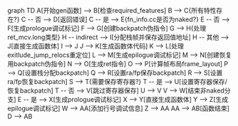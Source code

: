 graph TD
    A[开始gen函数] --> B[检查required_features]
    B --> C{所有特性存在?}
    C -- 否 --> D[返回错误]
    C -- 是 --> E{fn_info.cc是否为naked?}
    E -- 否 --> F[生成prologue调试标记]
    F --> G[创建backpatch伪指令]
    G --> H{处理ret_mcv.long类型}
    H -- indirect --> I[分配栈帧并保存返回值地址]
    H -- 其他 --> J[直接生成函数体]
    I --> J
    J --> K[生成函数体代码]
    K --> L[处理exitlude_jump_relocs重定位]
    L --> M[生成epilogue调试标记]
    M --> N[创建恢复用backpatch伪指令]
    N --> O[生成ret指令]
    O --> P[计算帧布局frame_layout]
    P --> Q[设置栈分配backpatch]
    Q --> R[设置ra/fp保存backpatch]
    R --> S[设置ra/fp恢复backpatch]
    S --> T{需要保存寄存器?}
    T -- 是 --> U[设置寄存器保存/恢复backpatch]
    T -- 否 --> V[跳过寄存器保存]
    U --> V
    V --> W[结束非naked分支]
    E -- 是 --> X[生成prologue调试标记]
    X --> Y[直接生成函数体]
    Y --> Z[生成epilogue调试标记]
    W --> AA[添加行号调试信息]
    Z --> AA
    AA --> AB[函数结束]
    D --> AB
